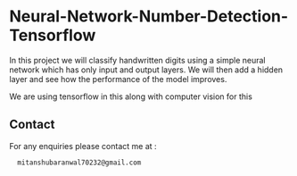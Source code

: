 # Neural-Network-Number-Detection-Tensorflow
In this project we will classify handwritten digits using a simple neural network which has only input and output layers. We will then add a hidden layer and see how the performance of the model improves.

We are using tensorflow in this along with computer vision for this

## Contact
For any enquiries please contact me at :
      
      mitanshubaranwal70232@gmail.com
      
